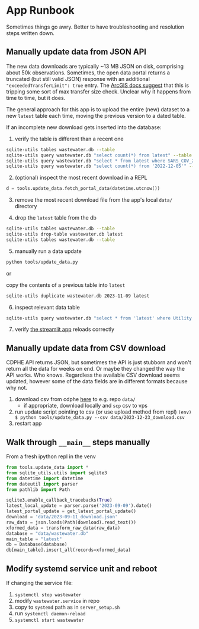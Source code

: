 # App Runbook

Sometimes things go awry. Better to have troubleshooting and resolution steps written down.

## Manually update data from JSON API

The new data downloads are typically ~13 MB JSON on disk, comprising about 50k observations. Sometimes, 
the open data portal returns a truncated (but still valid JSON) response with an additional 
`"exceededTransferLimit": true` entry. The 
[ArcGIS docs suggest](https://resources.arcgis.com/en/help/runtime-wpf/apiref/index.html?ESRI.ArcGIS.Client~ESRI.ArcGIS.Client.FeatureLayer~ExceededTransferLimit.html) 
that this is tripping some sort of max transfer size check. Unclear why it happens from time to 
time, but it does.

The general approach for this app is to upload the entire (new) dataset to a new `latest` table each time, 
moving the previous version to a dated table.

If an incomplete new download gets inserted into the database:

1. verify the table is different than a recent one

```bash
sqlite-utils tables wastewater.db --table
sqlite-utils query wastewater.db "select count(*) from latest" --table
sqlite-utils query wastewater.db "select * from latest where SARS_COV_2_Copies_L_LP2 is not NULL order by Date desc limit 10" --table
sqlite-utils query wastewater.db "select count(*) from '2022-12-05'" --table
```

2. (optional) inspect the most recent download in a REPL 

```python
d = tools.update_data.fetch_portal_data(datetime.utcnow())
```

3. remove the most recent download file from the app's local `data/` directory

4. drop the `latest` table from the db

```bash
sqlite-utils tables wastewater.db --table
sqlite-utils drop-table wastewater.db latest
sqlite-utils tables wastewater.db --table
```

5. manually run a data update 

```bash
python tools/update_data.py
```

or 

copy the contents of a previous table into `latest`

```bash
sqlite-utils duplicate wastewater.db 2023-11-09 latest
```

6. inspect relevant data table

```bash
sqlite-utils query wastewater.db "select * from 'latest' where Utility like '%Central%' order by Date desc limit 15" --table
```

7. verify [the streamlit app](https://colorado-covid-wastewater.streamlit.app/) reloads correctly


## Manually update data from CSV download

CDPHE API returns JSON, but sometimes the API is just stubborn and won't return all the data for weeks on end. Or maybe they changed the way the API works. Who knows. Regardless the available CSV download seems updated, however some of the data fields are in different formats because why not.

1. download csv from cdphe [here](https://data-cdphe.opendata.arcgis.com/datasets/cdphe-covid19-wastewater-dashboard-data/explore) to e.g. repo `data/`
    - if appropriate, download locally and `scp` csv to vps
2. run update script pointing to csv (or use upload method from repl) 
``(env) $ python tools/update_data.py --csv data/2023-12-23_download.csv``
3. restart app 



## Walk through `__main__` steps manually

From a fresh ipython repl in the venv
```python
from tools.update_data import *
from sqlite_utils.utils import sqlite3
from datetime import datetime
from dateutil import parser
from pathlib import Path

sqlite3.enable_callback_tracebacks(True)
latest_local_update = parser.parse('2023-09-09').date()
latest_portal_update = get_latest_portal_update()
download = 'data/2023-09-11_download.json'
raw_data = json.loads(Path(download).read_text())
xformed_data = transform_raw_data(raw_data)
database = "data/wastewater.db"
main_table = "latest"
db = Database(database)
db[main_table].insert_all(records=xformed_data)
```

## Modify systemd service unit and reboot

If changing the service file:

1. `systemctl stop wastewater`
2. modify `wastewater.service` in repo
3. copy to `systemd` path as in `server_setup.sh`
4. run `systemctl daemon-reload`
5. `systemctl start wastewater`

